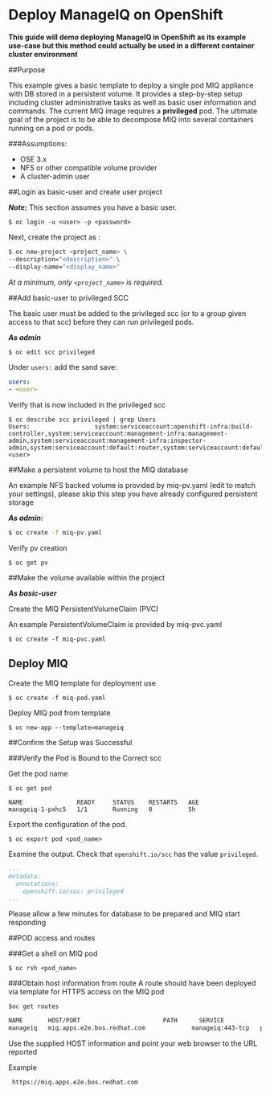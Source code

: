 # Deploy ManageIQ on OpenShift
**This guide will demo deploying ManageIQ in OpenShift as its example use-case but this method could actually be used in a different container cluster environment**

##Purpose

This example gives a basic template to deploy a single pod MIQ appliance with DB stored in a persistent volume. It provides a step-by-step setup including cluster administrative tasks as well as basic user information and commands. The current MIQ image requires a **privileged** pod. The ultimate goal of the project is to be able to decompose MIQ into several containers running on a pod or pods.

###Assumptions:

* OSE 3.x
* NFS or other compatible volume provider
* A cluster-admin user

##Login as basic-user and create user project

_**Note:**_ This section assumes you have a basic user.

`$ oc login -u <user> -p <password>`
    
   Next, create the project as <user>:
   
```bash
$ oc new-project <project_name> \
--description="<description>" \
--display-name="<display_name>"
```
   
   _At a minimum, only `<project_name>` is required._

##Add basic-user to privileged SCC

The basic user must be added to the privileged scc (or to a group given access to that scc) before they can run privileged pods.

_**As admin**_

```bash
$ oc edit scc privileged
```
Under `users:` add the <user> sand save:

```yaml
users:
- <user>
```
Verify that <user> is now included in the privileged scc
```
$ oc describe scc privileged | grep Users
Users:					system:serviceaccount:openshift-infra:build-controller,system:serviceaccount:management-infra:management-admin,system:serviceaccount:management-infra:inspector-admin,system:serviceaccount:default:router,system:serviceaccount:default:registry,<user>
```

##Make a persistent volume to host the MIQ database

An example NFS backed volume is provided by miq-pv.yaml (edit to match your settings), please skip this step you have already configured persistent storage

_**As admin:**_

```bash
$ oc create -f miq-pv.yaml
```
Verify pv creation
```
$ oc get pv
```

##Make the volume available within the <user> project

_**As basic-user**_

Create the MIQ PersistentVolumeClaim (PVC)

An example PersistentVolumeClaim is provided by miq-pvc.yaml

`$ oc create -f miq-pvc.yaml`

## Deploy MIQ

Create the MIQ template for deployment use

`$ oc create -f miq-pod.yaml`

Deploy MIQ pod from template

`$ oc new-app --template=manageiq`

##Confirm the Setup was Successful

###Verify the Pod is Bound to the Correct scc

Get the pod name

`$ oc get pod`
```
NAME               READY     STATUS    RESTARTS   AGE
manageiq-1-pxhc5   1/1       Running   0          5h
```

Export the configuration of the pod.

`$ oc export pod <pod_name>`

Examine the output. Check that `openshift.io/scc` has the value `privileged`.

```yaml
...
metadata:
  annotations:
    openshift.io/scc: privileged
...
```
Please allow a few minutes for database to be prepared and MIQ start responding

##POD access and routes

###Get a shell on MIQ pod

`$ oc rsh <pod_name>`

###Obtain host information from route
A route should have been deployed via template for HTTPS access on the MIQ pod

`$oc get routes`
```bash
NAME       HOST/PORT                       PATH      SERVICE            TERMINATION   LABELS
manageiq   miq.apps.e2e.bos.redhat.com             manageiq:443-tcp   passthrough   app=manageiq
```
Use the supplied HOST information and point your web browser to the URL reported

Example

` https://miq.apps.e2e.bos.redhat.com`
